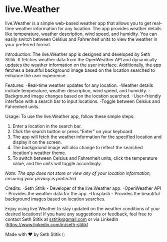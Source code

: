 # live.Weather
live.Weather is a simple web-based weather app that allows you to get real-time weather information for any location. The app provides weather details like temperature, weather description, wind speed, and humidity. You can easily switch between Celsius and Fahrenheit units to view the weather in your preferred format.

Introduction:
The live.Weather app is designed and developed by Seth Stitik. It fetches weather data from the OpenWeather API and dynamically updates the weather information on the user interface. Additionally, the app fetches a beautiful background image based on the location searched to enhance the user experience.

Features:
-Real-time weather updates for any location.
-Weather details include temperature, weather description, wind speed, and humidity.
-Background image changes based on the location searched.
-User-friendly interface with a search bar to input locations.
-Toggle between Celsius and Fahrenheit units.

Usage:
To use the live.Weather app, follow these simple steps:

1. Enter a location in the search bar.
2. Click the search button or press "Enter" on your keyboard.
3. The app will fetch the weather information for the specified location and display it on the screen.
4. The background image will also change to reflect the searched location's weather theme.
5. To switch between Celsius and Fahrenheit units, click the temperature value, and the units will toggle accordingly.

*Note: The app does not store or view any of your location information, ensuring your privacy is protected*

Credits:
-Seth Stitik - Developer of the live.Weather app.
-OpenWeather API - Provides the weather data for the app.
-Unsplash - Provides the beautiful background images based on location searches.

Enjoy using live.Weather to stay updated on the weather conditions of your desired locations! If you have any suggestions or feedback, feel free to contact Seth Stitik at sstitik@gmail.com or via LinkedIn (https://www.linkedin.com/in/seth-stitik)

Made with ❤️ by Seth Stitik (:
